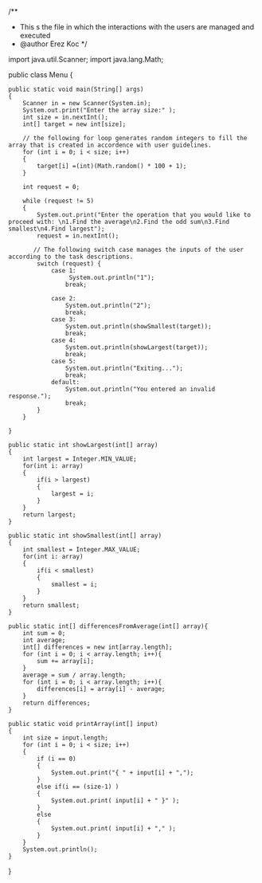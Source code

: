 
/**
 * This s the file in which the interactions with the users are managed and executed
 * @author Erez Koc
 */

import java.util.Scanner;
import java.lang.Math;

public class Menu 
{

    public static void main(String[] args)
    {
        Scanner in = new Scanner(System.in); 
        System.out.print("Enter the array size:" );
        int size = in.nextInt();
        int[] target = new int[size];
        
        // the following for loop generates random integers to fill the array that is created in accordence with user guidelines.
        for (int i = 0; i < size; i++)
        {
            target[i] =(int)(Math.random() * 100 + 1);
        }

        int request = 0;

        while (request != 5)
        {
            System.out.print("Enter the operation that you would like to proceed with: \n1.Find the average\n2.Find the odd sum\n3.Find smallest\n4.Find largest");
            request = in.nextInt();

           // The following switch case manages the inputs of the user according to the task descriptions.
            switch (request) {
                case 1:
                     System.out.println("1");
                    break;
            
                case 2:
                    System.out.println("2");
                    break;
                case 3:
                    System.out.println(showSmallest(target));
                    break;  
                case 4:
                    System.out.println(showLargest(target));
                    break;
                case 5:
                    System.out.println("Exiting..."); 
                    break;
                default:
                    System.out.println("You entered an invalid response.");
                    break; 
            } 
        }

    }

    public static int showLargest(int[] array)
    {
        int largest = Integer.MIN_VALUE;
        for(int i: array)
        {
            if(i > largest)
            {
                largest = i;
            }
        }
        return largest;
    }

    public static int showSmallest(int[] array)
    {
        int smallest = Integer.MAX_VALUE;
        for(int i: array)
        {
            if(i < smallest)
            {
                smallest = i;
            }
        }
        return smallest;
    }
    
    public static int[] differencesFromAverage(int[] array){
        int sum = 0;
        int average;
        int[] differences = new int[array.length];
        for (int i = 0; i < array.length; i++){
            sum += array[i];
        }
        average = sum / array.length;
        for (int i = 0; i < array.length; i++){
            differences[i] = array[i] - average;
        }
        return differences;
    }

    public static void printArray(int[] input)
    {
        int size = input.length;
        for (int i = 0; i < size; i++)
        {
            if (i == 0)
            {
                System.out.print("{ " + input[i] + ",");
            }
            else if(i == (size-1) )
            {
                System.out.print( input[i] + " }" );
            }
            else 
            {
                System.out.print( input[i] + "," );
            }
        }
        System.out.println();
    }
}

